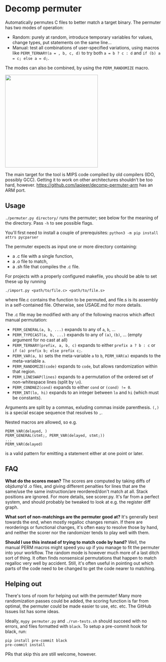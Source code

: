 # Decomp permuter

Automatically permutes C files to better match a target binary. The permuter has two modes of operation:
- Random: purely at random, introduce temporary variables for values, change types, put statements on the same line...
- Manual: test all combinations of user-specified variations, using macros like `PERM_TERNARY(a = , b, c, d)` to try both `a = b ? c : d` and `if (b) a = c; else a = d;`.

The modes can also be combined, by using the `PERM_RANDOMIZE` macro.

[<img src="https://asciinema.org/a/232846.svg" height="300" />](https://asciinema.org/a/232846)

The main target for the tool is MIPS code compiled by old compilers (IDO, possibly GCC).
Getting it to work on other architectures shouldn't be too hard, however.
https://github.com/laqieer/decomp-permuter-arm has an ARM port.

## Usage

`./permuter.py directory/` runs the permuter; see below for the meaning of the directory.
Pass `-h` to see possible flags.

You'll first need to install a couple of prerequisites: `python3 -m pip install attrs pycparser`

The permuter expects as input one or more directory containing:
  - a .c file with a single function,
  - a .o file to match,
  - a .sh file that compiles the .c file.

For projects with a properly configured makefile, you should be able to set these up by running
```
./import.py <path/to/file.c> <path/to/file.s>
```
where file.c contains the function to be permuted, and file.s is its assembly in a self-contained file.
Otherwise, see USAGE.md for more details.

The .c file may be modified with any of the following macros which affect manual permutation:

- `PERM_GENERAL(a, b, ...)` expands to any of `a`, `b`, ...
- `PERM_TYPECAST(a, b, ...)` expands to any of `(a)`, `(b)`, ... (empty argument for no cast at all)
- `PERM_TERNARY(prefix, a, b, c)` expands to either `prefix a ? b : c` or `if (a) prefix b; else prefix c;`.
- `PERM_VAR(a, b)` sets the meta-variable `a` to `b`, `PERM_VAR(a)` expands to the meta-variable `a`.
- `PERM_RANDOMIZE(code)` expands to `code`, but allows randomization within that region.
- `PERM_LINESWAP(lines)` expands to a permutation of the ordered set of non-whitespace lines (split by `\n`).
- `PERM_CONDNEZ(cond)` expands to either `cond` or `(cond) != 0`.
- `PERM_INT(lo, hi)` expands to an integer between `lo` and `hi` (which must be constants).

Arguments are split by a commas, exluding commas inside parenthesis. `(,)` is a special escape sequence that resolves to `,`. 

Nested macros are allowed, so e.g.
```
PERM_VAR(delayed, )
PERM_GENERAL(stmt;, PERM_VAR(delayed, stmt;))
...
PERM_VAR(delayed)
```
is a valid pattern for emitting a statement either at one point or later.

## FAQ

**What do the scores mean?** The scores are computed by taking diffs of objdump'd .o files, and giving different penalties for lines
that are the same/use the same instruction/are reordered/don't match at all. Stack positions are ignored. For more details, see scorer.py.
It's far from a perfect system, and should probably be tweaked to look at e.g. the register diff graph.

**What sort of non-matchings are the permuter good at?** It's generally best towards the end, when mostly regalloc changes remain.
If there are reorderings or functional changes, it's often easy to resolve those by hand, and neither the scorer nor the
randomizer tends to play well with them.

**Should I use this instead of trying to match code by hand?** Well, the manual PERM macros might speed you up if you manage
to fit the permuter into your workflow. The random mode is however much more of a last ditch sort of thing.
It often finds nonsensical permutations that happen to match regalloc very well by accident.
Still, it's often useful in pointing out which parts of the code need to be changed to get the code nearer to matching.

## Helping out

There's tons of room for helping out with the permuter!
Many more randomization passes could be added, the scoring function is far from optimal,
the permuter could be made easier to use, etc. etc. The GitHub Issues list has some ideas.

Ideally, `mypy permuter.py` and `./run-tests.sh` should succeed with no errors, and files
formatted with `black`. To setup a pre-commit hook for black, run:
```
pip install pre-commit black
pre-commit install
```
PRs that skip this are still welcome, however.
